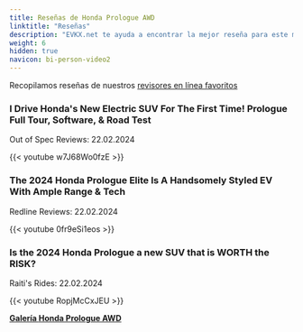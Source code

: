 ```yaml
---
title: Reseñas de Honda Prologue AWD
linktitle: "Reseñas"
description: "EVKX.net te ayuda a encontrar la mejor reseña para este modelo."
weight: 6
hidden: true
navicon: bi-person-video2
---
```

Recopilamos reseñas de nuestros [revisores en línea favoritos](../../../../../guides/evreviewers/)

<div class="container text-center shadow p-2 pe-4 mb-5 bg-body-tertiary rounded border">
<h3>I Drive Honda's New Electric SUV For The First Time! Prologue Full Tour, Software, & Road Test</h3>
<p>Out of Spec Reviews: 22.02.2024</p>

{{< youtube w7J68Wo0fzE >}}

</div>
<div class="container text-center shadow p-2 pe-4 mb-5 bg-body-tertiary rounded border">
<h3>The 2024 Honda Prologue Elite Is A Handsomely Styled EV With Ample Range & Tech</h3>
<p>Redline Reviews: 22.02.2024</p>

{{< youtube 0fr9eSi1eos >}}

</div>
<div class="container text-center shadow p-2 pe-4 mb-5 bg-body-tertiary rounded border">
<h3>Is the 2024 Honda Prologue a new SUV that is WORTH the RISK?</h3>
<p>Raiti's Rides: 22.02.2024</p>

{{< youtube RopjMcCxJEU >}}

</div>
<div class="mt-3 mb-3">
<a href="../gallery/" class="text-decoration-none text-black">
<strong><i class="bi-arrow-left"></i>Galería  </strong>
</a>
<a href="../" class="text-decoration-none text-black float-end">
<strong>Honda Prologue AWD <i class="bi-arrow-right"></i></strong>
</a>
</div>
